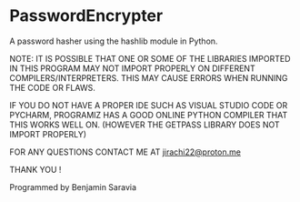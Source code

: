 # PasswordEncrypter
A password hasher using the hashlib module in Python.

NOTE: IT IS POSSIBLE THAT ONE OR SOME OF THE LIBRARIES IMPORTED IN THIS PROGRAM
MAY NOT IMPORT PROPERLY ON DIFFERENT COMPILERS/INTERPRETERS. THIS MAY CAUSE ERRORS
WHEN RUNNING THE CODE OR FLAWS.

IF YOU DO NOT HAVE A PROPER IDE SUCH AS VISUAL STUDIO CODE OR PYCHARM,
PROGRAMIZ HAS A GOOD ONLINE PYTHON COMPILER THAT THIS WORKS WELL ON. 
(HOWEVER THE GETPASS LIBRARY DOES NOT IMPORT PROPERLY)

FOR ANY QUESTIONS CONTACT ME AT jirachi22@proton.me

THANK YOU !

Programmed by Benjamin Saravia
